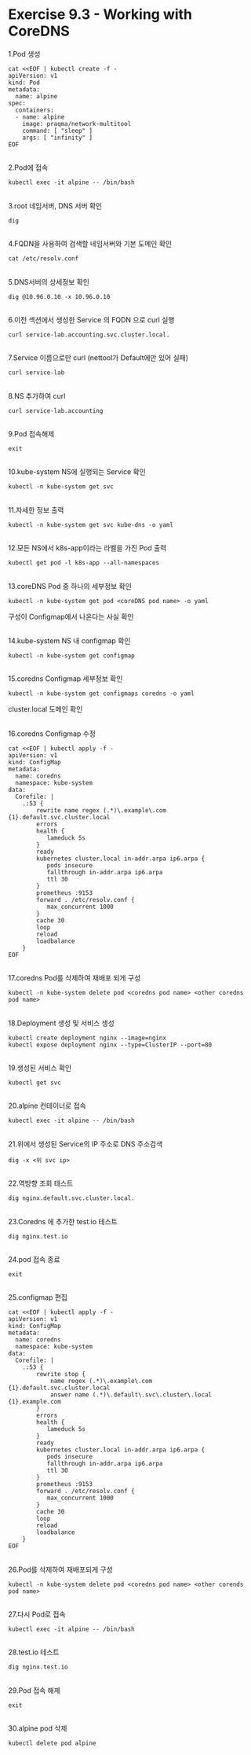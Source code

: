 # Exercise 9.3 - Working with CoreDNS

1.Pod 생성

```
cat <<EOF | kubectl create -f -
apiVersion: v1
kind: Pod
metadata:
  name: alpine
spec:
  containers:
  - name: alpine
    image: praqma/network-multitool
    command: [ "sleep" ]
    args: [ "infinity" ]
EOF
```

##

2.Pod에 접속

```
kubectl exec -it alpine -- /bin/bash
```



##

3.root 네임서버, DNS 서버 확인

```
dig
```

##

4.FQDN을 사용하여 검색할 네임서버와 기본 도메인 확인

```
cat /etc/resolv.conf
```

##

5.DNS서버의 상세정보 확인

```
dig @10.96.0.10 -x 10.96.0.10
```

##

6.이전 섹션에서 생성한 Service 의 FQDN 으로 curl 실행

```
curl service-lab.accounting.svc.cluster.local.
```

##

7.Service 이름으로만 curl (nettool가 Default에만 있어 실패)

```
curl service-lab
```

##

8.NS 추가하여 curl

```
curl service-lab.accounting
```

##

9.Pod 접속해제

```
exit
```

##

10.kube-system NS에 실행되는 Service 확인

```
kubectl -n kube-system get svc
```

##

11.자세한 정보 출력

```
kubectl -n kube-system get svc kube-dns -o yaml
```

##

12.모든 NS에서 k8s-app이라는 라벨을 가진 Pod 출력

```
kubectl get pod -l k8s-app --all-namespaces
```

##

13.coreDNS Pod 중 하나의 세부정보 확인

```
kubectl -n kube-system get pod <coreDNS pod name> -o yaml
```

구성이 Configmap에서 나온다는 사실 확인

##

14.kube-system NS 내 configmap 확인

```
kubectl -n kube-system get configmap
```

##

15.coredns Configmap 세부정보 확인

```
kubectl -n kube-system get configmaps coredns -o yaml
```

cluster.local 도메인 확인

##

16.coredns Configmap 수정

```
cat <<EOF | kubectl apply -f -
apiVersion: v1
kind: ConfigMap
metadata:
  name: coredns
  namespace: kube-system
data:
  Corefile: |
    .:53 {
        rewrite name regex (.*)\.example\.com {1}.default.svc.cluster.local
        errors
        health {
           lameduck 5s
        }
        ready
        kubernetes cluster.local in-addr.arpa ip6.arpa {
           pods insecure
           fallthrough in-addr.arpa ip6.arpa
           ttl 30
        }
        prometheus :9153
        forward . /etc/resolv.conf {
           max_concurrent 1000
        }
        cache 30
        loop
        reload
        loadbalance
    }
EOF
```

##

17.coredns Pod를 삭제하여 재배포 되게 구성

```
kubectl -n kube-system delete pod <coredns pod name> <other coredns pod name>
```

##

18.Deployment 생성 및 서비스 생성

```
kubectl create deployment nginx --image=nginx
kubectl expose deployment nginx --type=ClusterIP --port=80
```

##

19.생성된 서비스 확인

```
kubectl get svc
```

##

20.alpine 컨테이너로 접속

```
kubectl exec -it alpine -- /bin/bash
```

##

21.위에서 생성된 Service의 IP 주소로 DNS 주소검색

```
dig -x <위 svc ip>
```

##

22.역방향 조회 테스트

```
dig nginx.default.svc.cluster.local.
```

##

23.Coredns 에 추가한 test.io 테스트

```
dig nginx.test.io
```

##

24.pod 접속 종료

```
exit
```

##

25.configmap 편집

```
cat <<EOF | kubectl apply -f -
apiVersion: v1
kind: ConfigMap
metadata:
  name: coredns
  namespace: kube-system
data:
  Corefile: |
    .:53 {
        rewrite stop {
            name regex (.*)\.example\.com {1}.default.svc.cluster.local
            answer name (.*)\.default\.svc\.cluster\.local {1}.example.com
        }
        errors
        health {
           lameduck 5s
        }
        ready
        kubernetes cluster.local in-addr.arpa ip6.arpa {
           pods insecure
           fallthrough in-addr.arpa ip6.arpa
           ttl 30
        }
        prometheus :9153
        forward . /etc/resolv.conf {
           max_concurrent 1000
        }
        cache 30
        loop
        reload
        loadbalance
    }
EOF
```

##

26.Pod를 삭제하여 재배포되게 구성

```
kubectl -n kube-system delete pod <coredns pod name> <other corends pod name>
```

##

27.다시 Pod로 접속

```
kubectl exec -it alpine -- /bin/bash
```

##

28.test.io 테스트

```
dig nginx.test.io
```

##

29.Pod 접속 해제

```
exit
```

##

30.alpine pod 삭제

```
kubectl delete pod alpine
```
